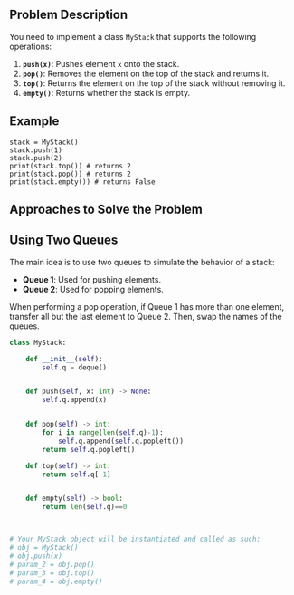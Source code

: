 ## Problem Description

You need to implement a class `MyStack` that supports the following operations:

1. **`push(x)`**: Pushes element `x` onto the stack.
2. **`pop()`**: Removes the element on the top of the stack and returns it.
3. **`top()`**: Returns the element on the top of the stack without removing it.
4. **`empty()`**: Returns whether the stack is empty.

## Example

```
stack = MyStack() 
stack.push(1) 
stack.push(2) 
print(stack.top()) # returns 2 
print(stack.pop()) # returns 2 
print(stack.empty()) # returns False
```

## Approaches to Solve the Problem

## Using Two Queues

The main idea is to use two queues to simulate the behavior of a stack:

- **Queue 1**: Used for pushing elements.
- **Queue 2**: Used for popping elements.

When performing a pop operation, if Queue 1 has more than one element, transfer all but the last element to Queue 2. Then, swap the names of the queues.

```python
class MyStack:

    def __init__(self):
        self.q = deque()


    def push(self, x: int) -> None:
        self.q.append(x)


    def pop(self) -> int:
        for i in range(len(self.q)-1):
            self.q.append(self.q.popleft())
        return self.q.popleft()

    def top(self) -> int:
        return self.q[-1]


    def empty(self) -> bool:
        return len(self.q)==0



# Your MyStack object will be instantiated and called as such:
# obj = MyStack()
# obj.push(x)
# param_2 = obj.pop()
# param_3 = obj.top()
# param_4 = obj.empty()
```
